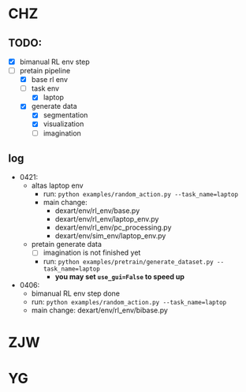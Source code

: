 # CHZ
## TODO:
- [x] bimanual RL env step
- [ ] pretain pipeline
  - [x] base rl env
  - [ ] task env
    - [x] laptop
  - [x] generate data
    - [x] segmentation
    - [x] visualization
    - [ ] imagination
## log
- 0421:
  - altas laptop env
    - run: `python examples/random_action.py --task_name=laptop`
    - main change: 
      - dexart/env/rl_env/base.py
      - dexart/env/rl_env/laptop_env.py
      - dexart/env/rl_env/pc_processing.py
      - dexart/env/sim_env/laptop_env.py
  - pretain generate data
    - [ ] imagination is not finished yet
    - run: `python examples/pretrain/generate_dataset.py --task_name=laptop`
      - **you may set `use_gui=False` to speed up**
- 0406: 
  - bimanual RL env step done
  - run: `python examples/random_action.py --task_name=laptop`
  - main change: dexart/env/rl_env/bibase.py


# ZJW


# YG